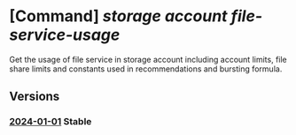 # [Command] _storage account file-service-usage_

Get the usage of file service in storage account including account limits, file share limits and constants used in recommendations and bursting formula.

## Versions

### [2024-01-01](/Resources/mgmt-plane/L3N1YnNjcmlwdGlvbnMve30vcmVzb3VyY2Vncm91cHMve30vcHJvdmlkZXJzL21pY3Jvc29mdC5zdG9yYWdlL3N0b3JhZ2VhY2NvdW50cy97fS9maWxlc2VydmljZXMve30vdXNhZ2VzL3t9/2024-01-01.xml) **Stable**

<!-- mgmt-plane /subscriptions/{}/resourcegroups/{}/providers/microsoft.storage/storageaccounts/{}/fileservices/{}/usages/{} 2024-01-01 -->
